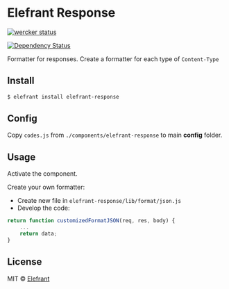 # Elefrant Response

[![wercker status](https://app.wercker.com/status/7417010487b754c63d30542f45e2047a/s/master "wercker status")](https://app.wercker.com/project/bykey/7417010487b754c63d30542f45e2047a)

[![Dependency Status](https://gemnasium.com/Elefrant/elefrant-response.svg)](https://gemnasium.com/Elefrant/elefrant-response)


Formatter for responses. Create a formatter for each type of `Content-Type`

## Install

```sh
$ elefrant install elefrant-response
```

## Config

Copy `codes.js` from `./components/elefrant-response` to main **config** folder.


## Usage

Activate the component.


Create your own formatter:

* Create new file in `elefrant-response/lib/format/json.js`
* Develop the code:

```js
return function customizedFormatJSON(req, res, body) {
	...
	return data;
}
```


## License

MIT © [Elefrant](http://elefrant.com/#/license)
